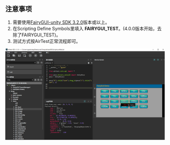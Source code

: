 ## 注意事项

1. 需要使用[FairyGUI-unity SDK 3.2.0](https://github.com/fairygui/FairyGUI-unity/releases/tag/3.2.0 "3.2.0")版本或以上。
2. 在Scripting Define Symbols里填入 **FAIRYGUI_TEST**。(4.0.0版本开始，去除了FAIRYGUI_TEST)。
3. 测试方式按AirTest正常流程即可。

![](doc/20181119204350.png)